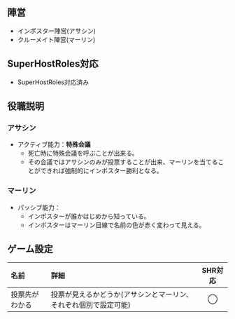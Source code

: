 ## 陣営
- インポスター陣営(アサシン)
- クルーメイト陣営(マーリン)

## SuperHostRoles対応
- SuperHostRoles対応済み

## 役職説明
### アサシン
- アクティブ能力：**特殊会議**
  - 死亡時に特殊会議を呼ぶことが出来る。
  - その会議ではアサシンのみが投票することが出来、マーリンを当てることができれば強制的にインポスター勝利となる。

### マーリン
- パッシブ能力：
  - インポスターが誰かはじめから知っている。
  - インポスターはマーリン目線で名前の色が赤く変わって見える。

## ゲーム設定
| 名前 | 詳細 | SHR対応 |
| :-- | :-- | :--: |
| 投票先がわかる | 投票が見えるかどうか(アサシンとマーリン、それぞれ個別で設定可能) | ◯ |